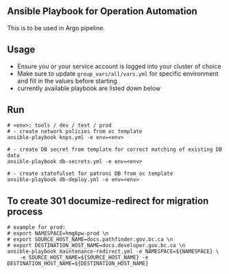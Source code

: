 ## Ansible Playbook for Operation Automation
This is to be used in Argo pipeline.

## Usage
- Ensure you or your service account is logged into your cluster of choice
- Make sure to update `group_vars/all/vars.yml` for specific environment and fill in the values before starting
- currently available playbook are listed down below

## Run
```shell
# <env>: tools / dev / test / prod
# - create network policies from oc template
ansible-playbook knps.yml -e env=<env>

# - create DB secret from template for correct matching of existing DB data
ansible-playbook db-secrets.yml -e env=<env>

# - create statefulset for patroni DB from oc template
ansible-playbook db-deploy.yml -e env=<env>
```

## To create 301 documize-redirect for migration process
```shell
# example for prod:
# export NAMESPACE=hmg6pw-prod \n
# export SOURCE_HOST_NAME=docs.pathfinder.gov.bc.ca \n
# export DESTINATION_HOST_NAME=docs.developer.gov.bc.ca \n
ansible-playbook maintenance-redirect.yml -e NAMESPACE=${NAMESPACE} \
    -e SOURCE_HOST_NAME=${SOURCE_HOST_NAME} -e DESTINATION_HOST_NAME=${DESTINATION_HOST_NAME}
```
